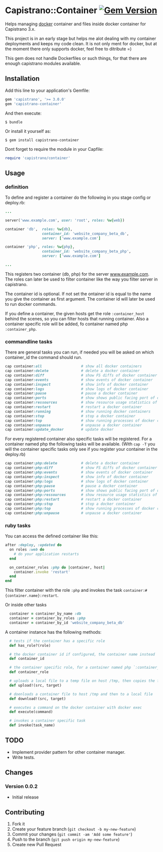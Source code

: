 # Capistrano::Container [![Gem Version](https://badge.fury.io/rb/capistrano-container.svg)](http://badge.fury.io/rb/capistrano-container)

Helps managing [docker]() container and files inside docker container for Capistrano 3.x.

This project is in an early stage but helps me alot dealing with my container deployments and keeps my code clean. It is not only ment for docker, but at the moment there only supports docker, feel free to ditribute =)

This gem does not handle Dockerfiles or such things, for that there are enough capistrano modules available.

## Installation

Add this line to your application's Gemfile:

```ruby
gem 'capistrano', '>= 3.0.0'
gem 'capistrano-container'
```

And then execute:

    $ bundle

Or install it yourself as:

    $ gem install capistrano-container

Dont forget to require the module in your Capfile:

```ruby
require 'capistrano/container'
```  

## Usage
### definition
To define and register a container do the following in you stage config or deploy.rb:

```ruby
...

server('www.example.com', user: 'root', roles: %w{web})

container 'db',  roles: %w{db},
                 container_id: 'website_company_beta_db',
                 server: ['www.example.com']

container 'php', roles: %w{php},
                 container_id: 'website_company_beta_php',
                 server: ['www.example.com']

...
```

This registers two container (db, php) for the server www.example.com. The roles can later be used to filter container like the way you filter server in capistrano.

The container id is optional. If not set the ontainer id is equal to the name you give the container as first argument. The container id will later be used to run docker commands.

If you define a container, the given hosts get the role `:container_host` behind the scenes, so you can filter hosts that running container. Also a container specific role will be added, fo container named php `:container_php`.


### commandline tasks
There are general tasks you can run, if needed you will be asked on which container_id the command should run.

```ruby
cap container:all                  # show all docker containers
cap container:delete               # delete a docker container
cap container:diff                 # show FS diffs of docker container
cap container:events               # show events of docker container
cap container:inspect              # show info of docker container
cap container:logs                 # show logs of docker container
cap container:pause                # pause a docker container
cap container:ports                # show shows public facing port of docker container
cap container:ressources           # show resource usage statistics of docker container
cap container:restart              # restart a docker container
cap container:running              # show running docker containers
cap container:stop                 # stop a docker container
cap container:top                  # show running processes of docker container
cap container:unpause              # unpause a docker container
cap container:update_docker        # update docker
```

For every registered container also specific tasks will be registered. For a container named php the following tasks will be available. (With `cap -T` you will the container specific tasks only see if you register your container in the deploy.rb)

```ruby
cap container:php:delete           # delete a docker container
cap container:php:diff             # show FS diffs of docker container
cap container:php:events           # show events of docker container
cap container:php:inspect          # show info of docker container
cap container:php:logs             # show logs of docker container
cap container:php:pause            # pause a docker container
cap container:php:ports            # show shows public facing port of docker container
cap container:php:ressources       # show resource usage statistics of docker container
cap container:php:restart          # restart a docker container
cap container:php:stop             # stop a docker container
cap container:php:top              # show running processes of docker container
cap container:php:unpause          # unpause a docker container
```

### ruby tasks
You can access the defined container like this:

```ruby
after :deploy, :updated do
  on roles :web do
    # do your application restarts
  end

  on_container_roles :php do |container, host|
    container.invoke 'restart'
  end
end
```
This filter container with the role `:php` and invokes the task `container:#{container.name}:restart`.

Or inside other tasks
```ruby
  container = container_by_name :db
  container = container_by_roles :php
  container = container_by_id 'website_company_beta_db'
```

A container instance has the following methods:
```ruby
  # tests if the container has a specific role
  def has_role?(role)

  # the docker container id if configured, the container name instead
  def container_id

  # the container specific role, for a container named php `:container_php`
  def container_role

  # uploads a local file to a temp file on host /tmp, then copies the file into the container with docker cp
  def upload!(src, target)

  # doenloads a container file to host /tmp and then to a local file
  def download!(src, target)

  # executes a command on the docker container with docker exec
  def execute(command)

  # invokes a container specific task
  def invoke(task_name)
```

## TODO
  * Implement provider pattern for other container manager.
  * Write tests.

## Changes
### Version 0.0.2
  * Initial release

## Contributing

1. Fork it
2. Create your feature branch (`git checkout -b my-new-feature`)
3. Commit your changes (`git commit -am 'Add some feature'`)
4. Push to the branch (`git push origin my-new-feature`)
5. Create new Pull Request
